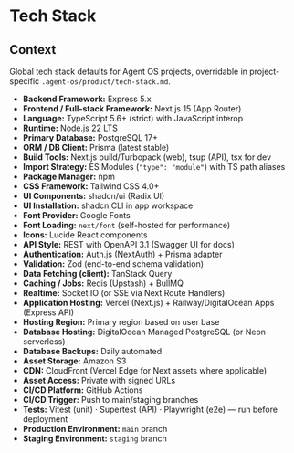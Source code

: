 # Tech Stack

## Context

Global tech stack defaults for Agent OS projects, overridable in project-specific `.agent-os/product/tech-stack.md`.

- **Backend Framework:** Express 5.x
- **Frontend / Full-stack Framework:** Next.js 15 (App Router)
- **Language:** TypeScript 5.6+ (strict) with JavaScript interop
- **Runtime:** Node.js 22 LTS
- **Primary Database:** PostgreSQL 17+
- **ORM / DB Client:** Prisma (latest stable)
- **Build Tools:** Next.js build/Turbopack (web), tsup (API), tsx for dev
- **Import Strategy:** ES Modules (`"type": "module"`) with TS path aliases
- **Package Manager:** npm
- **CSS Framework:** Tailwind CSS 4.0+
- **UI Components:** shadcn/ui (Radix UI)
- **UI Installation:** shadcn CLI in app workspace
- **Font Provider:** Google Fonts
- **Font Loading:** `next/font` (self-hosted for performance)
- **Icons:** Lucide React components
- **API Style:** REST with OpenAPI 3.1 (Swagger UI for docs)
- **Authentication:** Auth.js (NextAuth) + Prisma adapter
- **Validation:** Zod (end-to-end schema validation)
- **Data Fetching (client):** TanStack Query
- **Caching / Jobs:** Redis (Upstash) + BullMQ
- **Realtime:** Socket.IO (or SSE via Next Route Handlers)
- **Application Hosting:** Vercel (Next.js) + Railway/DigitalOcean Apps (Express API)
- **Hosting Region:** Primary region based on user base
- **Database Hosting:** DigitalOcean Managed PostgreSQL (or Neon serverless)
- **Database Backups:** Daily automated
- **Asset Storage:** Amazon S3
- **CDN:** CloudFront (Vercel Edge for Next assets where applicable)
- **Asset Access:** Private with signed URLs
- **CI/CD Platform:** GitHub Actions
- **CI/CD Trigger:** Push to main/staging branches
- **Tests:** Vitest (unit) · Supertest (API) · Playwright (e2e) — run before deployment
- **Production Environment:** `main` branch
- **Staging Environment:** `staging` branch
